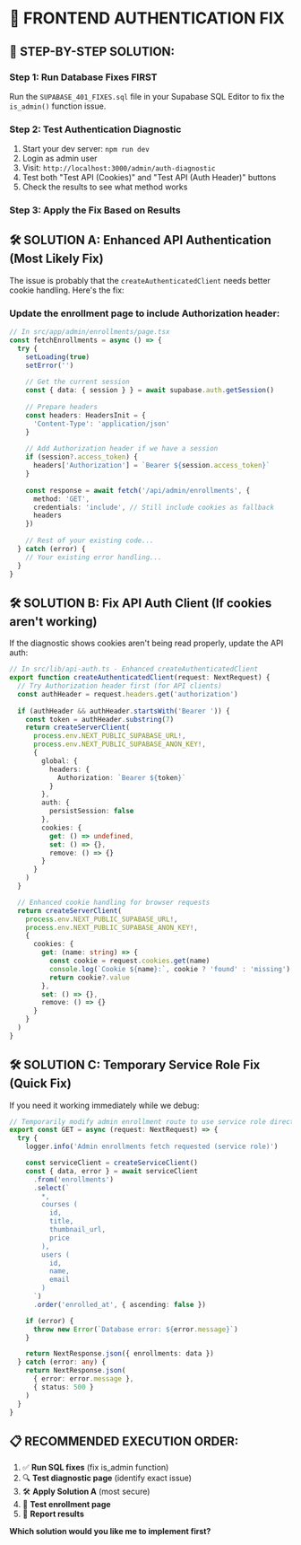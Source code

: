 # 🔧 FRONTEND AUTHENTICATION FIX

## 🎯 STEP-BY-STEP SOLUTION:

### Step 1: Run Database Fixes FIRST
Run the `SUPABASE_401_FIXES.sql` file in your Supabase SQL Editor to fix the `is_admin()` function issue.

### Step 2: Test Authentication Diagnostic
1. Start your dev server: `npm run dev`
2. Login as admin user
3. Visit: `http://localhost:3000/admin/auth-diagnostic`
4. Test both "Test API (Cookies)" and "Test API (Auth Header)" buttons
5. Check the results to see what method works

### Step 3: Apply the Fix Based on Results

## 🛠️ SOLUTION A: Enhanced API Authentication (Most Likely Fix)

The issue is probably that the `createAuthenticatedClient` needs better cookie handling. Here's the fix:

### Update the enrollment page to include Authorization header:

```typescript
// In src/app/admin/enrollments/page.tsx
const fetchEnrollments = async () => {
  try {
    setLoading(true)
    setError('')
    
    // Get the current session
    const { data: { session } } = await supabase.auth.getSession()
    
    // Prepare headers
    const headers: HeadersInit = {
      'Content-Type': 'application/json'
    }
    
    // Add Authorization header if we have a session
    if (session?.access_token) {
      headers['Authorization'] = `Bearer ${session.access_token}`
    }
    
    const response = await fetch('/api/admin/enrollments', {
      method: 'GET',
      credentials: 'include', // Still include cookies as fallback
      headers
    })
    
    // Rest of your existing code...
  } catch (error) {
    // Your existing error handling...
  }
}
```

## 🛠️ SOLUTION B: Fix API Auth Client (If cookies aren't working)

If the diagnostic shows cookies aren't being read properly, update the API auth:

```typescript
// In src/lib/api-auth.ts - Enhanced createAuthenticatedClient
export function createAuthenticatedClient(request: NextRequest) {
  // Try Authorization header first (for API clients)
  const authHeader = request.headers.get('authorization')
  
  if (authHeader && authHeader.startsWith('Bearer ')) {
    const token = authHeader.substring(7)
    return createServerClient(
      process.env.NEXT_PUBLIC_SUPABASE_URL!,
      process.env.NEXT_PUBLIC_SUPABASE_ANON_KEY!,
      {
        global: {
          headers: {
            Authorization: `Bearer ${token}`
          }
        },
        auth: {
          persistSession: false
        },
        cookies: {
          get: () => undefined,
          set: () => {},
          remove: () => {}
        }
      }
    )
  }

  // Enhanced cookie handling for browser requests
  return createServerClient(
    process.env.NEXT_PUBLIC_SUPABASE_URL!,
    process.env.NEXT_PUBLIC_SUPABASE_ANON_KEY!,
    {
      cookies: {
        get: (name: string) => {
          const cookie = request.cookies.get(name)
          console.log(`Cookie ${name}:`, cookie ? 'found' : 'missing') // Debug log
          return cookie?.value
        },
        set: () => {}, 
        remove: () => {}
      }
    }
  )
}
```

## 🛠️ SOLUTION C: Temporary Service Role Fix (Quick Fix)

If you need it working immediately while we debug:

```typescript
// Temporarily modify admin enrollment route to use service role directly
export const GET = async (request: NextRequest) => {
  try {
    logger.info('Admin enrollments fetch requested (service role)')

    const serviceClient = createServiceClient()
    const { data, error } = await serviceClient
      .from('enrollments')
      .select(`
        *,
        courses (
          id,
          title,
          thumbnail_url,
          price
        ),
        users (
          id,
          name,
          email
        )
      `)
      .order('enrolled_at', { ascending: false })

    if (error) {
      throw new Error(`Database error: ${error.message}`)
    }

    return NextResponse.json({ enrollments: data })
  } catch (error: any) {
    return NextResponse.json(
      { error: error.message },
      { status: 500 }
    )
  }
}
```

## 📋 RECOMMENDED EXECUTION ORDER:

1. ✅ **Run SQL fixes** (fix is_admin function)
2. 🔍 **Test diagnostic page** (identify exact issue)
3. 🛠️ **Apply Solution A** (most secure)
4. 🔄 **Test enrollment page** 
5. 📝 **Report results**

**Which solution would you like me to implement first?**
